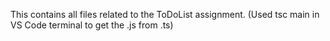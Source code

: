 This contains all files related to the ToDoList assignment.
(Used tsc main in VS Code terminal to get the .js from .ts)
